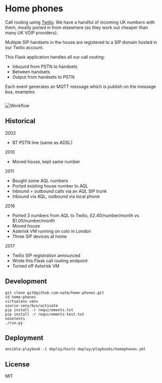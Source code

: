 # Home phones

Call routing using [Twilio](http://www.twilio.com). We have a handful of incoming UK numbers with them, mostly ported in from elsewhere (as they work out cheaper than many UK VOIP providers).

Multiple SIP handsets in the house are registered to a SIP domain hosted in our Twilio account.

This Flask application handles all our call routing:

* Inbound from PSTN to handsets
* Between handsets
* Output from handsets to PSTN

Each event generates an MQTT message which is publish on the message bus, examples:

```

```

![Workflow](https://raw.github.com/natm/home-phones/master/docs/workflow.png)

## Historical

2002

* BT PSTN line (same as ADSL)

2010

* Moved house, kept same number

2011

* Bought some AQL numbers
* Ported existing house number to AQL
* Inbound + outbound calls via an AQL SIP trunk
* Inbound via AQL, outbound via local phone

2016

* Ported 3 numbers from AQL to Twilio, £2.40/number/month vs $1.00/number/month
* Moved house
* Asterisk VM running on colo in London
* Three SIP devices at home

2017

* Twilio SIP registration announced
* Wrote this Flask call routing endpoint
* Turned off Asterisk VM

## Development

```
git clone git@github.com:natm/home-phones.git
cd home-phones
virtualenv venv
source venv/bin/activate
pip install -r requirements.txt
pip install -r requirements-test.txt
nosetests
./run.py
```

## Deployment

```
ansible-playbook -i deploy/hosts deploy/playbooks/homephones.yml
```

## License

MIT
